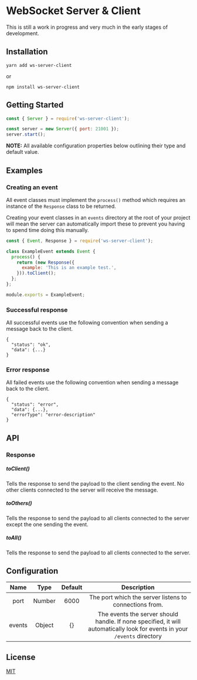 # WebSocket Server & Client
This is still a work in progress and very much in the early stages of development.

## Installation
````
yarn add ws-server-client
````
or
````
npm install ws-server-client
````

## Getting Started
```js
const { Server } = require('ws-server-client');

const server = new Server({ port: 21001 });
server.start();
```

**NOTE:** All available configuration properties below outlining their type and default value.

## Examples
### Creating an event
All event classes must implement the `process()` method which requires an instance of the `Response` class to be returned.

Creating your event classes in an `events` directory at the root of your project will mean the server can automatically import these to prevent you having to spend time doing this manually.
```js
const { Event, Response } = require('ws-server-client');

class ExampleEvent extends Event {
  process() {
    return (new Response({
      example: 'This is an example test.',
    })).toClient();
  };
};

module.exports = ExampleEvent;
```

### Successful response
All successful events use the following convention when sending a message back to the client.
```
{
  "status": "ok",
  "data": {...}
}
```

### Error response
All failed events use the following convention when sending a message back to the client.
```
{
  "status": "error",
  "data": {...},
  "errorType": "error-description"
}
```

## API
### Response
##### toClient()
Tells the response to send the payload to the client sending the event. No other clients connected to the server will receive the message.
##### toOthers()
Tells the response to send the payload to all clients connected to the server except the one sending the event.
##### toAll()
Tells the response to send the payload to all clients connected to the server.

## Configuration
Name | Type | Default | Description
:---: | :---: | :---: | :---:
port | Number | 6000 | The port which the server listens to connections from.
events | Object | {} | The events the server should handle. If none specified, it will automatically look for events in your `/events` directory

## License
[MIT](LICENSE)
